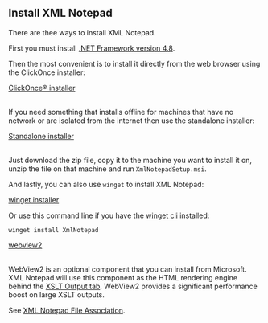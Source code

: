 ## Install XML Notepad

There are thee ways to install XML Notepad.

First you must install [.NET Framework version 4.8](https://dotnet.microsoft.com/en-us/download/dotnet-framework/net48).

Then the most convenient is to install it directly from the web browser using the ClickOnce installer:

<div>
<a href="https://lovettsoftwarestorage.blob.core.windows.net/downloads/XmlNotepad/XmlNotepad.application" class="btn btn-primary mt-20 mr-30" target="_blank">ClickOnce® installer</a>
<br/>
<br/>
</div>

If you need something that installs offline for machines that have no network or are isolated from
the internet then use the standalone installer:

<div>
<a href="https://lovettsoftwarestorage.blob.core.windows.net/downloads/XmlNotepad/XmlNotepadSetup.zip" class="btn btn-primary mt-20 mr-30" target="_blank">Standalone installer</a>
<br/>
<br/>
</div>

Just download the zip file, copy it to the machine you want to install it on, unzip the file on that
machine and run `XmlNotepadSetup.msi`.

And lastly, you can also use `winget` to install XML Notepad:

<a href="https://winget.run/pkg/Microsoft/XMLNotepad" class="btn btn-primary mt-20 mr-30" target="_blank">winget installer</a>

Or use this command line if you have the [winget cli](https://github.com/microsoft/winget-cli) installed:

```shell
winget install XmlNotepad
```

<div>
<a href="https://docs.microsoft.com/en-us/DeployOffice/webview2-install" class="btn btn-primary mt-20 mr-30" target="_blank"> webview2</a>
<br/>
<br/>
</div>

WebView2 is an optional component that you can install from Microsoft. XML Notepad will use this component as the HTML rendering engine behind the [XSLT Output tab](help/xslt.md).  WebView2 provides a
significant performance boost on large XSLT outputs.

See [XML Notepad File Association](help/fileassociation.md).